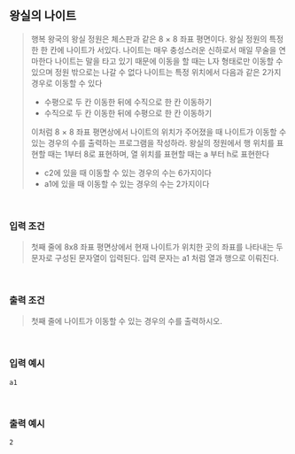 ## 왕실의 나이트

> 행복 왕국의 왕실 정원은 체스판과 같은 8 × 8 좌표 평면이다. 왕실 정원의 특정한 한 칸에 나이트가 서있다.
> 나이트는 매우 충성스러운 신하로서 매일 무술을 연마한다
> 나이트는 말을 타고 있기 때문에 이동을 할 때는 L자 형태로만 이동할 수 있으며 정원 밖으로는 나갈 수 없다
> 나이트는 특정 위치에서 다음과 같은 2가지 경우로 이동할 수 있다
>
> - 수평으로 두 칸 이동한 뒤에 수직으로 한 칸 이동하기
> - 수직으로 두 칸 이동한 뒤에 수평으로 한 칸 이동하기
>
> 이처럼 8 × 8 좌표 평면상에서 나이트의 위치가 주어졌을 때 나이트가 이동할 수 있는 경우의 수를 출력하는 프로그램을 작성하라. 왕실의 정원에서 행 위치를 표현할 때는 1부터 8로 표현하며, 열 위치를 표현할 때는
> a 부터 h로 표현한다
>
> - c2에 있을 때 이동할 수 있는 경우의 수는 6가지이다
> - a1에 있을 때 이동할 수 있는 경우의 수는 2가지이다

<br>

### 입력 조건

> 첫째 줄에 8x8 좌표 평면상에서 현재 나이트가 위치한 곳의 좌표를 나타내는 두 문자로 구성된 문자열이 입력된다. 입력 문자는 a1 처럼 열과 행으로 이뤄진다.

<br>

### 출력 조건

> 첫째 줄에 나이트가 이동할 수 있는 경우의 수를 출력하시오.

<br>

### 입력 예시

```
a1
```

<br>

### 출력 예시

```
2
```
